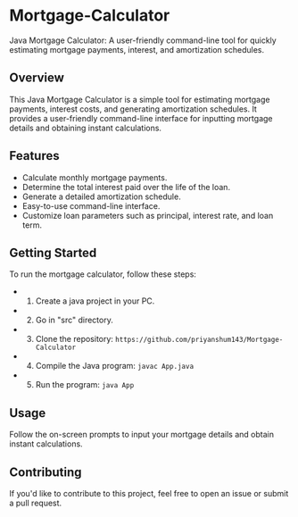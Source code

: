 # Mortgage-Calculator
Java Mortgage Calculator: A user-friendly command-line tool for quickly estimating mortgage payments, interest, and amortization schedules.

## Overview

This Java Mortgage Calculator is a simple tool for estimating mortgage payments, interest costs, and generating amortization schedules. It provides a user-friendly command-line interface for inputting mortgage details and obtaining instant calculations.

## Features

- Calculate monthly mortgage payments.
- Determine the total interest paid over the life of the loan.
- Generate a detailed amortization schedule.
- Easy-to-use command-line interface.
- Customize loan parameters such as principal, interest rate, and loan term.

## Getting Started

To run the mortgage calculator, follow these steps:

- 1. Create a java project in your PC.
- 2. Go in "src" directory.
- 3. Clone the repository: `https://github.com/priyanshum143/Mortgage-Calculator`
- 4. Compile the Java program: `javac App.java`
- 5. Run the program: `java App`

## Usage

Follow the on-screen prompts to input your mortgage details and obtain instant calculations.

## Contributing

If you'd like to contribute to this project, feel free to open an issue or submit a pull request.
